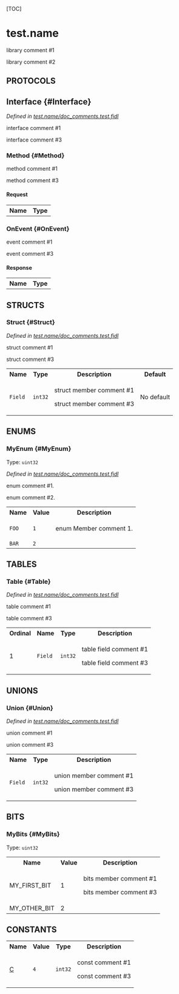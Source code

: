 [TOC]

# test.name

<p>library comment #1</p>
<p>library comment #2</p>

## **PROTOCOLS**

## Interface {#Interface}
*Defined in [test.name/doc_comments.test.fidl](https://fuchsia.googlesource.com/fuchsia/+/master/doc_comments.test.fidl#68)*

<p>interface comment #1</p>
<p>interface comment #3</p>

### Method {#Method}

<p>method comment #1</p>
<p>method comment #3</p>

#### Request
<table>
    <tr><th>Name</th><th>Type</th></tr>
    </table>



### OnEvent {#OnEvent}

<p>event comment #1</p>
<p>event comment #3</p>



#### Response
<table>
    <tr><th>Name</th><th>Type</th></tr>
    </table>



## **STRUCTS**

### Struct {#Struct}
*Defined in [test.name/doc_comments.test.fidl](https://fuchsia.googlesource.com/fuchsia/+/master/doc_comments.test.fidl#38)*

<p>struct comment #1</p>
<p>struct comment #3</p>


<table>
    <tr><th>Name</th><th>Type</th><th>Description</th><th>Default</th></tr><tr>
            <td><code>Field</code></td>
            <td>
                <code>int32</code>
            </td>
            <td><p>struct member comment #1</p>
<p>struct member comment #3</p>
</td>
            <td>No default</td>
        </tr>
</table>



## **ENUMS**

### MyEnum {#MyEnum}
Type: <code>uint32</code>

*Defined in [test.name/doc_comments.test.fidl](https://fuchsia.googlesource.com/fuchsia/+/master/doc_comments.test.fidl#28)*

<p>enum comment #1.</p>
<p>enum comment #2.</p>


<table>
    <tr><th>Name</th><th>Value</th><th>Description</th></tr><tr>
            <td><code>FOO</code></td>
            <td><code>1</code></td>
            <td><p>enum Member comment 1.</p>
</td>
        </tr><tr>
            <td><code>BAR</code></td>
            <td><code>2</code></td>
            <td></td>
        </tr></table>



## **TABLES**

### Table {#Table}


*Defined in [test.name/doc_comments.test.fidl](https://fuchsia.googlesource.com/fuchsia/+/master/doc_comments.test.fidl#58)*

<p>table comment #1</p>
<p>table comment #3</p>


<table>
    <tr><th>Ordinal</th><th>Name</th><th>Type</th><th>Description</th></tr>
    <tr>
            <td>1</td>
            <td><code>Field</code></td>
            <td>
                <code>int32</code>
            </td>
            <td><p>table field comment #1</p>
<p>table field comment #3</p>
</td>
        </tr></table>



## **UNIONS**

### Union {#Union}
*Defined in [test.name/doc_comments.test.fidl](https://fuchsia.googlesource.com/fuchsia/+/master/doc_comments.test.fidl#48)*

<p>union comment #1</p>
<p>union comment #3</p>

<table>
    <tr><th>Name</th><th>Type</th><th>Description</th></tr><tr>
            <td><code>Field</code></td>
            <td>
                <code>int32</code>
            </td>
            <td><p>union member comment #1</p>
<p>union member comment #3</p>
</td>
        </tr></table>



## **BITS**

### MyBits {#MyBits}
Type: <code>uint32</code>


<table>
    <tr><th>Name</th><th>Value</th><th>Description</th></tr><tr>
            <td>MY_FIRST_BIT</td>
            <td>1</td>
            <td><p>bits member comment #1</p>
<p>bits member comment #3</p>
</td>
        </tr><tr>
            <td>MY_OTHER_BIT</td>
            <td>2</td>
            <td></td>
        </tr></table>



## **CONSTANTS**

<table>
    <tr><th>Name</th><th>Value</th><th>Type</th><th>Description</th></tr><tr id="C">
            <td><a href="https://fuchsia.googlesource.com/fuchsia/+/master/doc_comments.test.fidl#22">C</a></td>
            <td>
                    <code>4</code>
                </td>
                <td><code>int32</code></td>
            <td><p>const comment #1</p>
<p>const comment #3</p>
</td>
        </tr>
    
</table>



